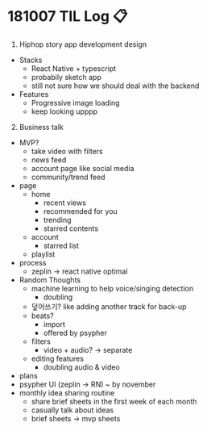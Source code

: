 # 181007 TIL Log :clipboard:
1. Hiphop story app development design 
- Stacks
  - React Native + typescript
  - probabily sketch app
  - still not sure how we should deal with the backend
- Features
  - Progressive image loading
  - keep looking upppp
2. Business talk
- MVP?
  - take video with filters
  - news feed
  - account page like social media
  - community/trend feed
- page
  - home
    - recent views
    - recommended for you
    - trending
    - starred contents
  - account
    - starred list
  - playlist
- process
  - zeplin -> react native optimal
- Random Thoughts
  - machine learning to help voice/singing detection
    - doubling
  - 덮어쓰기? like adding another track for back-up
  - beats?
     - import
     - offered by psypher
  - filters
     - video + audio? -> separate
  - editing features
     - doubling audio & video
 - plans
  - psypher UI (zeplin -> RN) ~ by november
- monthly idea sharing routine
  - share brief sheets in the first week of each month
  - casually talk about ideas
  - brief sheets -> mvp sheets
